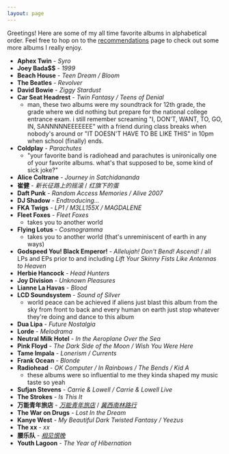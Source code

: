 ```yaml
---
layout: page
---
```


Greetings! Here are some of my all time favorite albums in alphabetical order. Feel free to hop on to the [recommendations](album_recs) page to check out some more albums I really enjoy.

- **Aphex Twin** - *Syro*
- **Joey Bada$$** - *1999*
- **Beach House** - *Teen Dream / Bloom*
- **The Beatles** - *Revolver*
- **David Bowie** - *Ziggy Stardust*
- **Car Seat Headrest** - *Twin Fantasy / Teens of Denial*
    - man, these two albums were my soundtrack for 12th grade, the grade where we did nothing but prepare for the national college entrance exam. i still remember screaming "I, DON'T, WANT, TO, GO, IN, SANNNNNEEEEEEE" with a friend during class breaks when nobody's around or "IT DOESN'T HAVE TO BE LIKE THIS" in 10pm when school (finally) ends.
- **Coldplay** - *Parachutes*
    - "your favorite band is radiohead and parachutes is unironically one of your favorite albums. what's that supposed to be, some kind of sick joke?"
- **Alice Coltrane** - *Journey in Satchidananda*
- **崔健** - *新长征路上的摇滚* / *红旗下的蛋*
- **Daft Punk** - *Random Access Memories / Alive 2007*
- **DJ Shadow** - *Endtroducing...*
- **FKA Twigs** - *LP1 / M3LL155X / MAGDALENE*
- **Fleet Foxes** - *Fleet Foxes*
    - takes you to another world
- **Flying Lotus** - *Cosmogramma*
    - takes you to another world (that's unreminiscent of earth in any ways)
- **Godspeed You! Black Emperor!** - *Allelujah! Don't Bend! Ascend!* / all LPs and EPs prior to and including *Lift Your Skinny Fists Like Antennas to Heaven*
- **Herbie Hancock** - *Head Hunters*
- **Joy Division** - *Unknown Pleasures*
- **Lianne La Havas** - *Blood*
- **LCD Soundsystem** - *Sound of Silver*
    - world peace can be achieved if aliens just blast this album from the sky from front to back and every human on earth just stop whatever they're doing and dance to this album
- **Dua Lipa** - *Future Nostalgia*
- **Lorde** - *Melodrama*
- **Neutral Milk Hotel** - *In the Aeroplane Over the Sea*
- **Pink Floyd** - *The Dark Side of the Moon / Wish You Were Here*
- **Tame Impala** - *Lonerism / Currents*
- **Frank Ocean** - *Blonde*
- **Radiohead** - *OK Computer / In Rainbows / The Bends / Kid A*
    - these albums were so influential to me they kinda shaped my music taste so yeah
- **Sufjan Stevens** - *Carrie & Lowell / Carrie & Lowell Live* 
- **The Strokes** - *Is This It*
- **万能青年旅店** - [*万能青年旅店*](https://music.youtube.com/playlist?list=OLAK5uy_lbgqMjK--ycga-wWikPFMxu3IvDQcUolo&feature=share) / [*冀西南林路行*](https://music.youtube.com/playlist?list=OLAK5uy_llYHeZFsQ2zIH4AMIIUwkEdi29R52o5EA&feature=share)
- **The War on Drugs** - *Lost In the Dream*
- **Kanye West** - *My Beautiful Dark Twisted Fantasy / Yeezus*
- **The xx** - *xx*
- **腰乐队** - [*相见恨晚*](https://youtube.com/playlist?list=PLSbP-sExkrob3tYK7dRNIWe2idZgJpxEQ)
- **Youth Lagoon** - *The Year of Hibernation*
